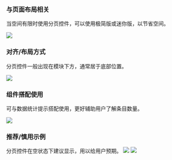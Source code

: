 

### 与页面布局相关

当空间有限时使用分页控件，可以使用极简版或迷你版，以节省空间。

<img src="https://oteam-tdesign-1258344706.cos.ap-guangzhou.myqcloud.com/site/design/%E5%88%86%E9%A1%B5%201.png"/>

### 对齐/布局方式
分页控件一般出现在模块下方，通常居于底部位置。

<img src="https://oteam-tdesign-1258344706.cos.ap-guangzhou.myqcloud.com/site/design/%E5%AF%B9%E9%BD%90%E5%B8%83%E5%B1%80%E6%96%B9%E5%BC%8F.png"/>

### 组件搭配使用

可与数据统计提示搭配使用，更好辅助用户了解条目数量。

<img src="https://oteam-tdesign-1258344706.cos.ap-guangzhou.myqcloud.com/site/design/%E7%BB%84%E4%BB%B6%E6%90%AD%E9%85%8D%E4%BD%BF%E7%94%A8.png"/>

### 推荐/慎用示例

分页控件在空状态下建议显示，用以给用户预期。
<img src="https://oteam-tdesign-1258344706.cos.ap-guangzhou.myqcloud.com/site/design/%E5%88%86page%204.png"/>
<img src="https://oteam-tdesign-1258344706.cos.ap-guangzhou.myqcloud.com/site/design/%E5%88%86page%205.png"/>




